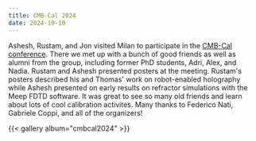 ```yaml
---
title: CMB-Cal 2024
date: 2024-10-10
---
```


Ashesh, Rustam, and Jon visited Milan to participate in the <a href="https://cmbcal24.polocalc.eu">CMB-Cal conference</a>. There we met up with a bunch of good friends as well as alumni from the group, including former PhD students, Adri, Alex, and Nadia. Rustam and Ashesh presented posters at the meeting. Rustam's posters described his and Thomas' work on robot-enabled holography while Ashesh presented on early results on refractor simulations with the Meep FDTD software. It was great to see so many old friends and learn about lots of cool calibration activites. Many thanks to Federico Nati, Gabriele Coppi, and all of the organizers!

 {{< gallery album="cmbcal2024" >}}

<!--more-->